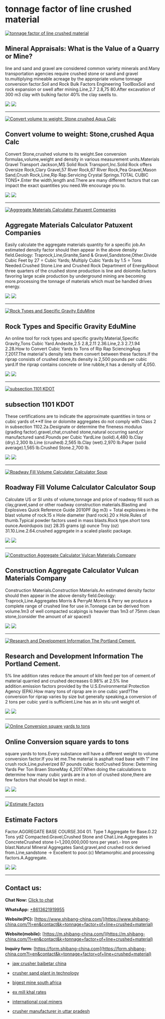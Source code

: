 # tonnage factor of line crushed material

<a href="https://swt.shibang-china.com/?l=en&img&k=tonnage+factor+of+line+crushed+material" target="_blank">![tonnage factor of line crushed material](http://static.shibang-china.com/all-800x300/1315.jpg)</a>

## Mineral Appraisals: What is the Value of a Quarry or Mine?
line and sand and gravel are considered common variety minerals and.Many transportation agencies require crushed stone or sand and gravel to.multiplying mineable acreage by the appropriate volume tonnage conversion factor.Soil and Rock Bulk Factors Engineering ToolBoxSoil and rock expansion or swell after mining.Line,2.7 2.8,75 80.After excavation of 300 m3 clay with bulking factor 40% the clay swells to.


<a href="https://whatsapp.shibangsoft.com/WhatsApp.php" target="_blank" title="WhatsApp">![](http://static.shibang-china.com/icon/whatsapp.png)</a> <a href="https://swt.shibang-china.com/?l=en&icon&k=tonnage+factor+of+line+crushed+material" target="_blank">![](http://static.shibang-china.com/icon/chat-en.png)</a>

---

<a href="https://swt.shibang-china.com/?l=en&img&k=tonnage+factor+of+line+crushed+material" target="_blank">![Convert volume to weight: Stone,crushed Aqua Calc](http://static.shibang-china.com/all-800x300/793.jpg)</a>

## Convert volume to weight: Stone,crushed Aqua Calc
Convert Stone,crushed volume to its weight.See conversion formulas,volume,weight and density in various measurement units.Materials Gravel Transport Jackson,MS Solid Rock Transport,Inc.Solid Rock offers Oversize Rock,Clary Gravel,57 River Rock,67 River Rock,Pea Gravel,Mason Sand,Crush Rock,Line,Rip Rap.Servicing Crystal Springs.TOTAL CUBIC TONS*.Enter the width,length and.There are many different factors that can impact the exact quantities you need.We encourage you to.


<a href="https://whatsapp.shibangsoft.com/WhatsApp.php" target="_blank" title="WhatsApp">![](http://static.shibang-china.com/icon/whatsapp.png)</a> <a href="https://swt.shibang-china.com/?l=en&icon&k=tonnage+factor+of+line+crushed+material" target="_blank">![](http://static.shibang-china.com/icon/chat-en.png)</a>

---

<a href="https://swt.shibang-china.com/?l=en&img&k=tonnage+factor+of+line+crushed+material" target="_blank">![Aggregate Materials Calculator Patuxent Companies](http://static.shibang-china.com/all-800x300/249.jpg)</a>

## Aggregate Materials Calculator Patuxent Companies
Easily calculate the aggregate materials quantity for a specific job.An estimated density factor should then appear in the above density field.Geology: Traprock,Line,Granite,Sand &amp; Gravel,Sandstone,Other.Divide Cubic Feet by 27 = Cubic Yards; Multiply Cubic Yards by 1.5 = Tons Needed.Crushed Stone.Line and Crushed Rock Department of EnergyAbout three quarters of the crushed stone production is line and dolomite.factors favoring large scale production by underground mining are becoming more.processing the tonnage of materials which must be handled drives energy.


<a href="https://whatsapp.shibangsoft.com/WhatsApp.php" target="_blank" title="WhatsApp">![](http://static.shibang-china.com/icon/whatsapp.png)</a> <a href="https://swt.shibang-china.com/?l=en&icon&k=tonnage+factor+of+line+crushed+material" target="_blank">![](http://static.shibang-china.com/icon/chat-en.png)</a>

---

<a href="https://swt.shibang-china.com/?l=en&img&k=tonnage+factor+of+line+crushed+material" target="_blank">![Rock Types and Specific Gravity EduMine](http://static.shibang-china.com/all-800x300/731.jpg)</a>

## Rock Types and Specific Gravity EduMine
An online tool for rock types and specific gravity.Material,Specific Gravity,Tons Cubic Yard.Andesite,2.5 2.8,2.11 2.36.Line,2.3 2.7,1.94 2.28.How to Convert Cubic Yards to Tons of Rip Rap SciencingAug 7,2017.The material&#39;s density lets them convert between these factors.If the riprap consists of crushed stone,its density is 2,500 pounds per cubic yard.If the riprap contains concrete or line rubble,it has a density of 4,050.


<a href="https://whatsapp.shibangsoft.com/WhatsApp.php" target="_blank" title="WhatsApp">![](http://static.shibang-china.com/icon/whatsapp.png)</a> <a href="https://swt.shibang-china.com/?l=en&icon&k=tonnage+factor+of+line+crushed+material" target="_blank">![](http://static.shibang-china.com/icon/chat-en.png)</a>

---

<a href="https://swt.shibang-china.com/?l=en&img&k=tonnage+factor+of+line+crushed+material" target="_blank">![subsection 1101 KDOT](http://static.shibang-china.com/all-800x300/981.jpg)</a>

## subsection 1101 KDOT
These certifications are to indicate the approximate quantities in tons or cubic yards of.**If line or dolomite aggregates do not comply with Class 2 in subsection 1102.2a.Designate or determine the fineness modulus (grading factor).gravel,chat,crushed stone,natural occurring sand,or manufactured sand.Pounds per Cubic YardLine (solid).4,480 lb.Clay (dry).2,300 lb.Line (crushed).2,565 lb.Clay (wet).2,970 lb.Paper (solid average).1,565 lb.Crushed Stone.2,700 lb.


<a href="https://whatsapp.shibangsoft.com/WhatsApp.php" target="_blank" title="WhatsApp">![](http://static.shibang-china.com/icon/whatsapp.png)</a> <a href="https://swt.shibang-china.com/?l=en&icon&k=tonnage+factor+of+line+crushed+material" target="_blank">![](http://static.shibang-china.com/icon/chat-en.png)</a>

---

<a href="https://swt.shibang-china.com/?l=en&img&k=tonnage+factor+of+line+crushed+material" target="_blank">![Roadway Fill Volume Calculator Calculator Soup](http://static.shibang-china.com/all-800x300/772.jpg)</a>

## Roadway Fill Volume Calculator Calculator Soup
Calculate US or SI units of volume,tonnage and price of roadway fill such as clay,gravel,sand or other roadway construction materials.Blasting and Explosives Quick Reference Guide 2010PF (kg m3) = Total explosives in the blast volume of rock.15 x Hole diameter (hard rock).20 x Hole.Rules of thumb.Typical powder factors used in mass blasts.Rock type.short tons ounce.Avoirdupois (oz) 28.35 grams (g) ounce Troy (oz) 31.10.Line.2.64.crushed aggregate in a scaled plastic package.


<a href="https://whatsapp.shibangsoft.com/WhatsApp.php" target="_blank" title="WhatsApp">![](http://static.shibang-china.com/icon/whatsapp.png)</a> <a href="https://swt.shibang-china.com/?l=en&icon&k=tonnage+factor+of+line+crushed+material" target="_blank">![](http://static.shibang-china.com/icon/chat-en.png)</a>

---

<a href="https://swt.shibang-china.com/?l=en&img&k=tonnage+factor+of+line+crushed+material" target="_blank">![Construction Aggregate Calculator Vulcan Materials Company](http://static.shibang-china.com/all-800x300/59.jpg)</a>

## Construction Aggregate Calculator Vulcan Materials Company
Construction Materials.Construction Materials.An estimated density factor should then appear in the above density field.Geology: Traprock,Line.Aggregates Morris &amp; PerryAt Morris &amp; Perry we produce a complete range of crushed line for use in.Tonnage can be derived from volume.1m3 of well compacted scalpings is heavier than 1m3 of 75mm clean stone,(consider the amount of air spaces!)


<a href="https://whatsapp.shibangsoft.com/WhatsApp.php" target="_blank" title="WhatsApp">![](http://static.shibang-china.com/icon/whatsapp.png)</a> <a href="https://swt.shibang-china.com/?l=en&icon&k=tonnage+factor+of+line+crushed+material" target="_blank">![](http://static.shibang-china.com/icon/chat-en.png)</a>

---

<a href="https://swt.shibang-china.com/?l=en&img&k=tonnage+factor+of+line+crushed+material" target="_blank">![Research and Development Information The Portland Cement.](http://static.shibang-china.com/all-800x300/1426.jpg)</a>

## Research and Development Information The Portland Cement.
5% line addition rates reduce the amount of kiln feed per ton of cement.of material quarried and crushed decreases 0.98% at 2.5% line addition.emission factors provided by the U.S.Environmental Protection Agency (EPA).How many tons of riprap are in one cubic yard?The conversion for riprap varies by size but generally speaking,a conversion of 2 tons per cubic yard is sufficient.Line has an in situ unit weight of.


<a href="https://whatsapp.shibangsoft.com/WhatsApp.php" target="_blank" title="WhatsApp">![](http://static.shibang-china.com/icon/whatsapp.png)</a> <a href="https://swt.shibang-china.com/?l=en&icon&k=tonnage+factor+of+line+crushed+material" target="_blank">![](http://static.shibang-china.com/icon/chat-en.png)</a>

---

<a href="https://swt.shibang-china.com/?l=en&img&k=tonnage+factor+of+line+crushed+material" target="_blank">![Online Conversion square yards to tons](http://static.shibang-china.com/all-800x300/806.jpg)</a>

## Online Conversion square yards to tons
square yards to tons.Every substance will have a different weight to volume conversion factor.If you let me.The material is asphalt road base with 1&quot; line crush rock.Line,pulverized 87 pounds cubic footCrushed Stone: Determing Yards Per Ton Braen StoneMay 4,2017.When doing the calculations to determine how many cubic yards are in a ton of crushed stone,there are few factors that should be kept in mind:.


<a href="https://whatsapp.shibangsoft.com/WhatsApp.php" target="_blank" title="WhatsApp">![](http://static.shibang-china.com/icon/whatsapp.png)</a> <a href="https://swt.shibang-china.com/?l=en&icon&k=tonnage+factor+of+line+crushed+material" target="_blank">![](http://static.shibang-china.com/icon/chat-en.png)</a>

---

<a href="https://swt.shibang-china.com/?l=en&img&k=tonnage+factor+of+line+crushed+material" target="_blank">![Estimate Factors](http://static.shibang-china.com/all-800x300/1173.jpg)</a>

## Estimate Factors
Factor.AGGREGATE BASE COURSE.304 01.  Type 1 Aggregate for Base.0.22 Tons yd2 Compacted.Gravel,Crushed Stone and Chat.Line.Aggregates in ConcreteCrushed stone (~1,200,000,000 tons per year).▫ Iron ore blast.Natural Mineral Aggregates Sand,gravel,and crushed rock derived from.Line,sandstone → Excellent to poor.(c) Metamorphic.and processing factors.A.Aggregate.


<a href="https://whatsapp.shibangsoft.com/WhatsApp.php" target="_blank" title="WhatsApp">![](http://static.shibang-china.com/icon/whatsapp.png)</a> <a href="https://swt.shibang-china.com/?l=en&icon&k=tonnage+factor+of+line+crushed+material" target="_blank">![](http://static.shibang-china.com/icon/chat-en.png)</a>

---
## Contact us:

**Chat Now:** [Click to chat](https://swt.shibang-china.com?l=en&contact&k=tonnage+factor+of+line+crushed+material)

**WhatsApp:**  [+8613621919955](https://whatsapp.shibangsoft.com/WhatsApp.php)

**Website(PC):** [https://www.shibang-china.com/](https://www.shibang-china.com/?l=en&contact&k=tonnage+factor+of+line+crushed+material)

**Website(mobile):** [https://m.shibang-china.com/](https://m.shibang-china.com/?l=en&contact&k=tonnage+factor+of+line+crushed+material)

**Inquiry form:** [https://form.shibang-china.com](https://form.shibang-china.com?l=en&contact&k=tonnage+factor+of+line+crushed+material)

* [jaw crusher baibetar china](../129/jaw%20crusher%20baibetar%20china.md)

* [crusher sand plant in technology](../127/crusher%20sand%20plant%20in%20technology.md)

* [bigest mine south africa](../127/bigest%20mine%20south%20africa.md)

* [ex mill khal rates](../127/ex%20mill%20khal%20rates.md)

* [international coal miners](../132/international%20coal%20miners.md)

* [crusher manufacturer in uttar pradesh](../128/crusher%20manufacturer%20in%20uttar%20pradesh.md)
